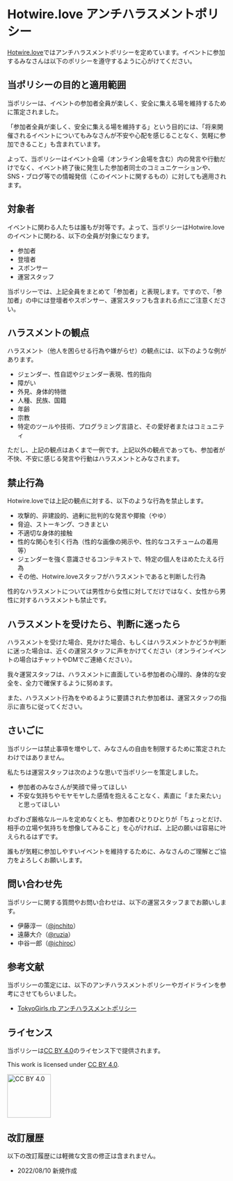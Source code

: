 # Hotwire.love アンチハラスメントポリシー

[Hotwire.love](http://hotwire.love)ではアンチハラスメントポリシーを定めています。イベントに参加するみなさんは以下のポリシーを遵守するように心がけてください。

## 当ポリシーの目的と適用範囲

当ポリシーは、イベントの参加者全員が楽しく、安全に集える場を維持するために策定されました。

「参加者全員が楽しく、安全に集える場を維持する」という目的には、「将来開催されるイベントについてもみなさんが不安や心配を感じることなく、気軽に参加できること」も含まれています。

よって、当ポリシーはイベント会場（オンライン会場を含む）内の発言や行動だけでなく、イベント終了後に発生した参加者同士のコミュニケーションや、SNS・ブログ等での情報発信（このイベントに関するもの）に対しても適用されます。

## 対象者

イベントに関わる人たちは誰もが対等です。よって、当ポリシーはHotwire.loveのイベントに関わる、以下の全員が対象になります。

- 参加者
- 登壇者
- スポンサー
- 運営スタッフ

当ポリシーでは、上記全員をまとめて「参加者」と表現します。ですので、「参加者」の中には登壇者やスポンサー、運営スタッフも含まれる点にご注意ください。

## ハラスメントの観点

ハラスメント（他人を困らせる行為や嫌がらせ）の観点には、以下のような例があります。

- ジェンダー、性自認やジェンダー表現、性的指向
- 障がい
- 外見、身体的特徴
- 人種、民族、国籍
- 年齢
- 宗教
- 特定のツールや技術、プログラミング言語と、その愛好者またはコミュニティ

ただし、上記の観点はあくまで一例です。上記以外の観点であっても、参加者が不快、不安に感じる発言や行動はハラスメントとみなされます。

## 禁止行為

Hotwire.loveでは上記の観点に対する、以下のような行為を禁止します。

- 攻撃的、非建設的、過剰に批判的な発言や揶揄（やゆ）
- 脅迫、ストーキング、つきまとい
- 不適切な身体的接触
- 性的な関心を引く行為（性的な画像の掲示や、性的なコスチュームの着用等）
- ジェンダーを強く意識させるコンテキストで、特定の個人をほめたたえる行為
- その他、Hotwire.loveスタッフがハラスメントであると判断した行為

性的なハラスメントについては男性から女性に対してだけではなく、女性から男性に対するハラスメントも禁止です。

## ハラスメントを受けたら、判断に迷ったら

ハラスメントを受けた場合、見かけた場合、もしくはハラスメントかどうか判断に迷った場合は、近くの運営スタッフに声をかけてください（オンラインイベントの場合はチャットやDMでご連絡ください）。

我々運営スタッフは、ハラスメントに直面している参加者の心理的、身体的な安全を、全力で確保するように努めます。

また、ハラスメント行為をやめるように要請された参加者は、運営スタッフの指示に直ちに従ってください。

## さいごに

当ポリシーは禁止事項を増やして、みなさんの自由を制限するために策定されたわけではありません。

私たちは運営スタッフは次のような思いで当ポリシーを策定しました。

- 参加者のみなさんが笑顔で帰ってほしい
- 不安な気持ちやモヤモヤした感情を抱えることなく、素直に「また来たい」と思ってほしい

わざわざ厳格なルールを定めなくとも、参加者ひとりひとりが「ちょっとだけ、相手の立場や気持ちを想像してみること」を心がければ、上記の願いは容易に叶えられるはずです。

誰もが気軽に参加しやすいイベントを維持するために、みなさんのご理解とご協力をよろしくお願いします。

## 問い合わせ先

当ポリシーに関する質問やお問い合わせは、以下の運営スタッフまでお願いします。

- 伊藤淳一（[@jnchito](https://twitter.com/jnchito)）
- 遠藤大介（[@ruzia](https://twitter.com/ruzia)）
- 中谷一郎（[@ichiroc](https://twitter.com/ichiroc)）

## 参考文献

当ポリシーの策定には、以下のアンチハラスメントポリシーやガイドラインを参考にさせてもらいました。

- [TokyoGirls\.rb アンチハラスメントポリシー](https://gist.github.com/JunichiIto/7a080f1cfb0ae27ef600c14b94a02db7)

## ライセンス

当ポリシーは[CC BY 4.0](https://creativecommons.org/licenses/by/4.0/deed.ja)のライセンス下で提供されます。

This work is licensed under [CC BY 4.0](https://creativecommons.org/licenses/by/4.0/deed.en).

<img width="100" alt="CC BY 4.0" src="https://user-images.githubusercontent.com/1148320/52528111-d1924580-2d18-11e9-949e-9c0bd158a3f2.png">

## 改訂履歴

以下の改訂履歴には軽微な文言の修正は含まれません。

- 2022/08/10 新規作成
